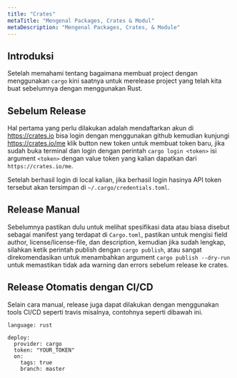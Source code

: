 ```yaml
---
title: "Crates"
metaTitle: "Mengenal Packages, Crates & Modul"
metaDescription: "Mengenal Packages, Crates, & Module"
---
```


## Introduksi

Setelah memahami tentang bagaimana membuat project dengan menggunakan `cargo` kini saatnya untuk
merelease project yang telah kita buat sebelumnya dengan menggunakan Rust.

## Sebelum Release

Hal pertama yang perlu dilakukan adalah mendaftarkan akun di https://crates.io bisa login dengan menggunakan github kemudian kunjungi https://crates.io/me klik button new token untuk membuat token baru, jika sudah buka terminal dan login dengan perintah `cargo login <token>` isi argument `<token>` dengan value token yang kalian dapatkan dari `https://crates.io/me`.

Setelah berhasil login di local kalian, jika berhasil login hasinya API token tersebut akan tersimpan di `~/.cargo/credentials.toml`.

## Release Manual

Sebelumnya pastikan dulu untuk melihat spesifikasi data atau biasa disebut sebagai manifest yang
terdapat di `Cargo.toml`, pastikan untuk mengisi field author, license/license-file, dan description, kemudian jika sudah lengkap, silahkan ketik perintah publish dengan `cargo publish`, atau sangat direkomendasikan untuk menambahkan argument `cargo publish --dry-run` untuk memastikan tidak ada warning dan errors sebelum release ke crates.

## Release Otomatis dengan CI/CD

Selain cara manual, release juga dapat dilakukan dengan menggunakan tools CI/CD seperti travis
misalnya, contohnya seperti dibawah ini.


```
language: rust

deploy:
  provider: cargo
  token: "YOUR_TOKEN"
  on:
    tags: true
    branch: master
```
